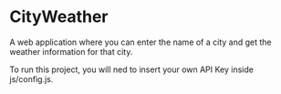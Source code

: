 # CityWeather
A web application where you can enter the name of a city and get the weather information for that city. 

To run this project, you will ned to insert your own API Key inside js/config.js. 

